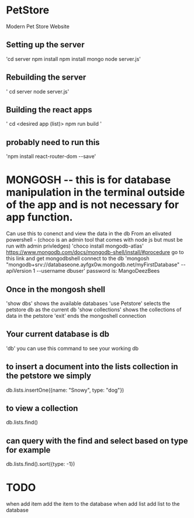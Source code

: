 # PetStore
Modern Pet Store Website

## Setting up the server 
'cd server
npm install 
npm install mongo
node server.js'

## Rebuilding the server 
' cd server
node server.js'

## Building the react apps
' cd <desired app (list)> 
npm run build
'
## probably need to run this
'npm install react-router-dom --save'

# MONGOSH -- this is for database manipulation in the terminal outside of the app and is not necessary for app function.
Can use this to conenct and view the data in the db
From an elivated powershell - (choco is an admin tool that comes with node js but must be run with admin privledges)
'choco install mongodb-atlas'
https://www.mongodb.com/docs/mongodb-shell/install/#procedure
go to this link and get mongodbshell
connect to the db
'mongosh "mongodb+srv://databaseone.ayfgx0w.mongodb.net/myFirstDatabase" --apiVersion 1 --username dbuser'
password is: MangoDeezBees
## Once in the mongosh shell
'show dbs' shows the available databases
'use Petstore' selects the petstore db as the current db
'show collections' shows the collections of data in the petstore
'exit' ends the mongoshell connection
## Your current database is db
'db' you can use this command to see your working db
## to insert a document into the lists collection in the petstore we simply
db.lists.insertOne({name: "Snowy", type: "dog"})
## to view a collection 
db.lists.find()
## can query with the find and select based on type for example
db.lists.find().sort({type: -1})

# TODO
when add item add the item to the database
when add list add list to the database